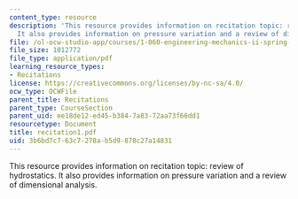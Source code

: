 ```yaml
---
content_type: resource
description: 'This resource provides information on recitation topic: review of hydrostatics.
  It also provides information on pressure variation and a review of dimensional analysis.'
file: /ol-ocw-studio-app/courses/1-060-engineering-mechanics-ii-spring-2006/3b6bd7c763c7278ab5d9878c27a14831_recitation1.pdf
file_size: 1012772
file_type: application/pdf
learning_resource_types:
- Recitations
license: https://creativecommons.org/licenses/by-nc-sa/4.0/
ocw_type: OCWFile
parent_title: Recitations
parent_type: CourseSection
parent_uid: ee18de12-ed45-b384-7a83-72aa73f66dd1
resourcetype: Document
title: recitation1.pdf
uid: 3b6bd7c7-63c7-278a-b5d9-878c27a14831
---
```

This resource provides information on recitation topic: review of hydrostatics. It also provides information on pressure variation and a review of dimensional analysis.